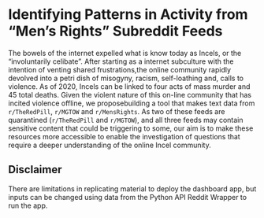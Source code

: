 # Identifying Patterns in Activity from “Men’s Rights” Subreddit Feeds

The bowels of the internet expelled what is know today as Incels, or the “involuntarily celibate”. After starting as a internet subculture with the intention of venting shared frustrations,the online community rapidly devolved into a petri dish of misogyny, racism, self-loathing and, calls to violence. As of 2020, Incels can be linked to four acts of mass murder and 45 total deaths. Given the violent nature of this on-line community that has incited violence offline, we proposebuilding a tool that makes text data from `r/TheRedPill`, `r/MGTOW` and `r/MensRights`. As two of these feeds are quarantined (`r/TheRedPill` and `r/MGTOW`), and all three feeds may contain sensitive content that could be triggering to some, our aim is to make these resources more accessible to enable the investigation of questions that require a deeper understanding of the online Incel community. 

## Disclaimer 

There are limitations in replicating material to deploy the dashboard app, but inputs can be changed using data from the Python API Reddit Wrapper to run the app. 

